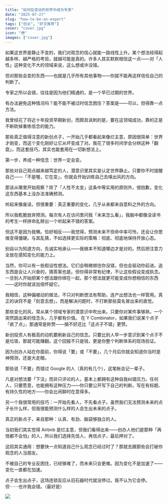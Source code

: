 ```yaml
---
title: "如何在变动的世界中成为专家"
date: "2025-07-27"
slug: "how-to-be-an-expert"
tags: ["创业", "好文推荐"]
cover: "cover.jpg"
icon: "😎"
images: ["cover.jpg"]
---
```

如果这世界是静止不变的，我们对观念的信心就能一路线性上升。某个想法经得起越多样、越严格的考验，就越可能是真的。许多人其实默默相信这一点——对「人性」这种变化不大的领域来说，这么想或许没错。



但对那些会变的东西——也就是几乎所有其他事物——你就不能再这样信任自己的判断了。



专家之所以会错，往往是因为他们精通的，是一个早已过期的世界。



有办法避免这种情况吗？能不能不被过时信念困住？答案是——可以，但得靠一点方法。



我曾经花了将近十年投资早期新创，而颇具讽刺的是，要在这领域成功，靠的正是不断砍掉重练信念的能力。



那些真正值得注意的新创点子，一开始几乎都看起来像烂主意，原因很简单：世界才刚变，而这个变化刚好让它从坏变成了对。我花了很多时间学会分辨这种「翻盘」，而这套技巧，其实也能套用在一切新想法上。



第一步，养成一种信念：世界一定会变。



那些对自己观点越来越笃定的人，潜意识里其实是认定世界静止。只要你不时提醒自己——「不是喔，它在变」，你就会开始训练自己去嗅出风的方向。



那该从哪里开始观察？除了「人性不太变」这条中等实用的原则外，很抱歉，变化这东西基本上没办法准确预测。



听起来像废话，但很重要：真正重要的变化，几乎从来都来自意料之外的方向。



所以我乾脆放弃预测。每次有人在访问里问我「未来怎么看」，我脑中都像没读书的考生一样拼命乱掰出一个听起来不错的答案。



但这不是因为我懒。恰好相反——我觉得，预测未来不但命中率可怜，还会让你思维变得僵硬。与其乱猜，不如选择更实际的策略：彻底、彻底地保持开放心态。



别自以为知道方向，先诚实地承认——我根本不知道哪边才是对的。然后把注意力全放在感知变化的能力上。



当然，你可以有一些假设性想法。它们会稍微绑住你没错，但也会驱动你前进。追东西是会让人兴奋的，猜答案也是。但你得非常有纪律，不让这些假设变成执念。
一旦别人开始把某个想法跟你绑在一起，那个想法就更可能变成你想相信的东西——这时你就该加倍怀疑它。



我相信，这种偏被动的做法，不只对判断想法有帮助，连产出想法也一样管用。真正的诀窍不是「刻意去想」，而是解决问题时，不打断那些莫名冒出来的直觉。



那些变化的风，常从某个领域专家的潜意识中吹出来。只要你对某件事够熟，一个突然跳出来的怪念头，几乎都有价值。
在 Y Combinator，如果我们说某个点子「疯了点」，那通常是称赞——搞不好还比「这点子不错」更赞。



新创投资人有极高的动机要刷新自己的信念。只要比别人早一步意识到某个点子不是垃圾，那就可能赚翻。这个回报不只是钱，更是你整个判断体系的现场验证。



因为创办人站在你面前，你得说「要」或「不要」，几个月后你就会知道你当时是神预测，还是大走眼。



那些说「不要」而错过 Google 的人（真的有几个），这笔帐会记一辈子。



凡是对想法要「下注」而非只评论的人，基本上都拥有这种自我纠错压力。任何人，只要愿意，也能拥有这种压力——你只要公开写下自己的判断。写在有标题、有持久性的地方——你会比闲聊时在意得多。



另一个我很常用的技巧：一开始先看人，不先看点子。虽然我们无法预测未来的点子长什么样，但我很能预测什么样的人会生出未来的点子。



真正的新点子，来自那种：认真、有劲、脑袋够独立的人。



当初我们其实觉得 Airbnb 是烂主意，但我们看得出来——创办人他们是那种「再怪都不会怕」的人，所以我们选择先信人、再信点子，最后押对了。



这招其实通用：想要快一点知道自己什么观念已经过时了？那就去跟那些会打破你观念的人当朋友。



不被自己的专业反困住，已经够难了，而未来只会更难。因为变化不是加速了——变化一直都在加速。



点子会生出点子，这场连锁反应从旧石器时代就没停过。我不认为它会停。
但⋯⋯也许我会错。（最好是）




![](https://prod-files-secure.s3.us-west-2.amazonaws.com/112d0858-5090-4d34-a606-b75eb8d65fd2/46476355-9cf3-4e99-9b7a-3531bc426380/1000202064.png?X-Amz-Algorithm=AWS4-HMAC-SHA256&X-Amz-Content-Sha256=UNSIGNED-PAYLOAD&X-Amz-Credential=ASIAZI2LB466VJGH7M3M%2F20251019%2Fus-west-2%2Fs3%2Faws4_request&X-Amz-Date=20251019T051312Z&X-Amz-Expires=3600&X-Amz-Security-Token=IQoJb3JpZ2luX2VjECEaCXVzLXdlc3QtMiJIMEYCIQCGA0n%2B7n%2F3yUD3P1cJRJsYhX%2FbWMxgRLzIFKDnOv2%2BdwIhAPnrHLsIyHntu%2B0jZfBVsSwSRcVuaVNEXjEq1wNarlNzKogECMr%2F%2F%2F%2F%2F%2F%2F%2F%2F%2FwEQABoMNjM3NDIzMTgzODA1IgwsbkpABJUFtNcGohIq3ANJCUedoGROoPRAkMgAGqk2cA1YVC9z0RVV6mVK%2Bi1Q0zO3PiY%2BAhSS412RNfTJKt5gA4a5JOExXuIbqQl3TIZ%2FahXSd9BSS4yi2NkSWcSOzXY8Y4DVtgLFelb7ML%2Fs2OmgkxduHl78cPFP%2FPRtmxP9EQS49Xdg0apZ89xl9h%2FpCIyMh%2FHQtFv7Eh2rDLeRr5FW%2Fxx6SPzWEyWgGSCPzKct733xtQ%2BX%2BgyfiEDYN30XgegHTzh%2BK%2F%2FfxuT7fcgxckYUyce1s7Q5xnclVkEmgEysNWTJXWRwcqbIxlj5huPTn1sEXggB0UGu64UDgUmgFCUamL8kgZZ8wMZQCqUAvdRo%2BwellvyGeiTq1JUDHG2yQR3heYj%2FpuQr1IQWIe%2F4cKXl3QdKsz%2FrjQumDYFyN4qu5s9z4%2B43Ejmfn5wAZwLr5ejetjuUMPmUrgtmliddZ6kg9E0WgFnXhthRX%2BHSUJ5sXV2FqZuHJ0Hsv9wiQLhLzMhkp90xeWNj6snw1tIEWGSt3FrJCyOiTw%2FEbeaxNa9pFXOumnTZL94fckxed9G6sk0nk1Z7OWE5Pk9y28mAdNYXBqKPGtif0Q7aGfKZPMO9qmR3FlWs3sLbT5qPqhkg3cwBgdcgFIwjl%2FVqiTCY4tDHBjqkAclZWcIwA2VRYkEJe2JfPpMuu5%2FDgKR8esHFgcQL1c4heSWI%2BijZ7sombM6zcYIzyMk%2BNPvV7icfvnRymXQvzOElHXWiiboJxganjhH%2BxnPQu90xKgE3kP4f2RRH%2FPpbwHVOEHmAhqUBcwPGeSRP3XhCE47IMwOa3Rl1rGmy2HAN5WXHSk9CnD%2BKlVfuY6OvEph73jeGAToe%2BBK7HFXhzHGBpzJo&X-Amz-Signature=123f6c292505347e43b5d83980986be0fd8758ed7502ed155816d46955ef989e&X-Amz-SignedHeaders=host&x-amz-checksum-mode=ENABLED&x-id=GetObject)

